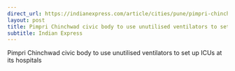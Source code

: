 ```yaml
---
direct_url: https://indianexpress.com/article/cities/pune/pimpri-chinchwad-unutilised-ventilators-icus-hospitals-8277575/
layout: post
title: Pimpri Chinchwad civic body to use unutilised ventilators to set up ICUs at its hospitals
subtitle: Indian Express
---
```


Pimpri Chinchwad civic body to use unutilised ventilators to set up ICUs at its hospitals